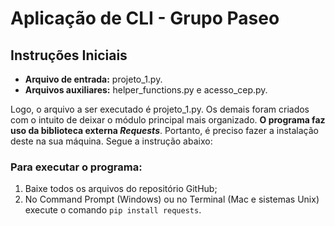 # **Aplicação de CLI - Grupo Paseo**

## Instruções Iniciais
- **Arquivo de entrada:** projeto_1.py.</br>
- **Arquivos auxiliares:** helper_functions.py e acesso_cep.py.</br>

Logo, o arquivo a ser executado é projeto_1.py. Os demais foram criados com o intuito de deixar o módulo principal mais organizado.
**O programa faz uso da biblioteca externa *Requests***. Portanto, é preciso fazer a instalação deste na sua máquina. Segue a instrução abaixo:

### Para executar o programa:
1. Baixe todos os arquivos do repositório GitHub;
2. No Command Prompt (Windows) ou no Terminal (Mac e sistemas Unix) execute o comando `pip install requests`.